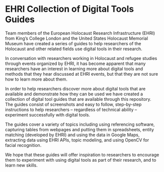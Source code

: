 # EHRI Collection of Digital Tools Guides

Team members of the European Holocaust Research Infrastructure (EHRI) from King’s College London and the United States Holocaust Memorial Museum have created a series of guides to help researchers of the Holocaust and other related fields use digital tools in their research.  

In conversation with researchers working in Holocaust and refugee studies through events organized by EHRI, it has become apparent that many researchers have an interest in learning more about digital tools and methods that they hear discussed at EHRI events, but that they are not sure how to learn more about them.  

In order to help researchers discover more about digital tools that are available and demonstrate how they can be used we have created a collection of digital tool guides that are available through this repository. The guides consist of screenshots and easy to follow, step-by-step instructions to help researchers – regardless of technical ability – experiment successfully with digital tools.  

The guides cover a variety of topics including using referencing software, capturing tables from webpages and putting them in spreadsheets, entity matching (developed by EHRI) and using the data in Google Maps, extracting data using EHRI APIs, topic modeling, and using OpenCV for facial recognition.  

We hope that these guides will offer inspiration to researchers to encourage them to experiment with using digital tools as part of their research, and to learn new skills.